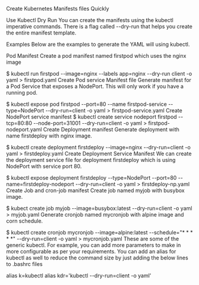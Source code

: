 Create Kubernetes Manifests files Quickly

Use Kubectl Dry Run
You can create the manifests using the kubectl imperative commands. There is a flag called --dry-run that helps you create the entire manifest template.

Examples
Below are the examples to generate the YAML will using kubectl.

Pod Manifest
Create a pod manifest named firstpod which uses the nginx image

$ kubectl run firstpod --image=nginx --labels app=nginx --dry-run client -o yaml > firstpod.yaml
Create Pod service Manifest file
Generate manifest for a Pod Service that exposes a NodePort. This will only work if you have a running pod.

$ kubectl expose pod firstpod --port=80 --name firstpod-service --type=NodePort --dry-run=client -o yaml > firstpod-service.yaml
Create NodePort service manifest
$ kubectl create service nodeport firstpod --tcp=80:80 --node-port=31001 --dry-run=client -o yaml > firstpod-nodeport.yaml
Create Deployment manifest
Generate deployment with name firstdeploy with nginx image.

$ kubectl create deployment firstdeploy --image=nginx --dry-run=client -o yaml > firstdeploy.yaml
Create Deployment Service Manifest
We can create the deployment service file for deployment firstdeploy which is using NodePort with service port 80.

$ kubectl expose deployment firstdeploy --type=NodePort --port=80 --name=firstdeploy-nodeport --dry-run=client -o yaml > firstdeploy-np.yaml
Create Job and cron-job manifest
Create job named myjob with busybox image.

$ kubect create job myjob --image=busybox:latest --dry-run=client -o yaml > myjob.yaml
Generate cronjob named mycronjob with alpine image and corn schedule.

$ kubectl create cronjob mycronjob --image=alpine:latest --schedule="* * * * *" --dry-run=client -o yaml > mycronjob.yaml
These are some of the generic kubectl. For example, you can add more parameters to make in more configurable as per your requirements. You can add an alias for kubectl as well to reduce the command size by just adding the below lines to .bashrc files

alias k=kubectl
alias kdr='kubectl --dry-run=client -o yaml'
